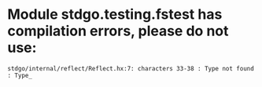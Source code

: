 # Module stdgo.testing.fstest has compilation errors, please do not use:
```
stdgo/internal/reflect/Reflect.hx:7: characters 33-38 : Type not found : Type_

```

